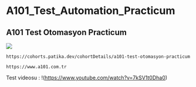 # A101_Test_Automation_Practicum

## A101 Test Otomasyon Practicum

![](https://user-images.githubusercontent.com/77579815/192101736-efa61e1b-a834-4926-aa3f-270454e32c7c.png)


```
https://cohorts.patika.dev/cohortDetails/a101-test-otomasyon-practicum
```

```
https://www.a101.com.tr
```



Test videosu : !(https://www.youtube.com/watch?v=7kSV1t0Dha0)


